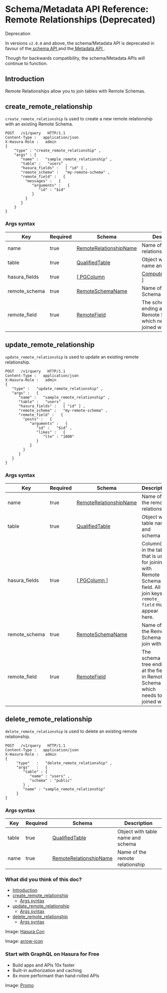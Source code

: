 # Schema/Metadata API Reference: Remote Relationships (Deprecated)

Deprecation

In versions `v2.0.0` and above, the schema/Metadata API is deprecated in
favour of the[ schema API ](https://hasura.io/docs/latest/api-reference/schema-api/index/)and the[ Metadata API ](https://hasura.io/docs/latest/api-reference/metadata-api/index/).

Though for backwards compatibility, the schema/Metadata APIs will
continue to function.

## Introduction​

Remote Relationships allow you to join tables with Remote Schemas.

## create_remote_relationship​

 `create_remote_relationship` is used to create a new remote relationship
with an existing Remote Schema.

```
POST   /v1/query   HTTP/1.1
Content-Type :   application/json
X-Hasura-Role :   admin
{
    "type" : "create_remote_relationship" ,
    "args" : {
       "name" :   "sample_remote_relationship" ,
       "table" :   "users" ,
       "hasura_fields" :   [ "id" ] ,
       "remote_schema" :   "my-remote-schema" ,
       "remote_field" :   {
         "messages" :   {
            "arguments" :   {
               "id" : "$id"
            }
         }
       }
    }
}
```

### Args syntax​

| Key | Required | Schema | Description |
|---|---|---|---|
| name | true | [ RemoteRelationshipName ](https://hasura.io/docs/latest/api-reference/syntax-defs/#remoterelationshipname) | Name of the remote relationship |
| table | true | [ QualifiedTable ](https://hasura.io/docs/latest/api-reference/syntax-defs/#qualifiedtable) | Object with table name and schema |
| hasura_fields | true | [[ PGColumn ](https://hasura.io/docs/latest/api-reference/syntax-defs/#pgcolumn)|[ ComputedFieldName ](https://hasura.io/docs/latest/api-reference/syntax-defs/#computedfieldname)] | Column/Computed field(s) in the table that is used for joining with Remote Schema field. All join keys in `remote_ field` must appear here. |
| remote_schema | true | [ RemoteSchemaName ](https://hasura.io/docs/latest/api-reference/syntax-defs/#remoteschemaname) | Name of the Remote Schema to join with |
| remote_field | true | [ RemoteField ](https://hasura.io/docs/latest/api-reference/syntax-defs/#remotefield) | The schema tree ending at the field in Remote Schema which needs to be joined with. |


## update_remote_relationship​

 `update_remote_relationship` is used to update an existing remote relationship.

```
POST   /v1/query   HTTP/1.1
Content-Type :   application/json
X-Hasura-Role :   admin
{
   "type" :   "update_remote_relationship" ,
   "args" :   {
      "name" :   "sample_remote_relationship" ,
      "table" :   "users" ,
      "hasura_fields" :   [ "id" ] ,
      "remote_schema" :   "my-remote-schema" ,
      "remote_field" :   {
        "posts" :   {
           "arguments" :   {
              "id" :   "$id" ,
              "likes" :   {
                 "lte" : "1000"
              }
           }
        }
      }
   }
}
```

### Args syntax​

| Key | Required | Schema | Description |
|---|---|---|---|
| name | true | [ RemoteRelationshipName ](https://hasura.io/docs/latest/api-reference/syntax-defs/#remoterelationshipname) | Name of the remote relationship |
| table | true | [ QualifiedTable ](https://hasura.io/docs/latest/api-reference/syntax-defs/#qualifiedtable) | Object with table name and schema |
| hasura_fields | true | [[ PGColumn ](https://hasura.io/docs/latest/api-reference/syntax-defs/#pgcolumn)] | Column(s) in the table that is used for joining with Remote Schema field. All join keys in `remote_ field` must appear here. |
| remote_schema | true | [ RemoteSchemaName ](https://hasura.io/docs/latest/api-reference/syntax-defs/#remoteschemaname) | Name of the Remote Schema to join with |
| remote_field | true | [ RemoteField ](https://hasura.io/docs/latest/api-reference/syntax-defs/#remotefield) | The schema tree ending at the field in Remote Schema which needs to be joined with. |


## delete_remote_relationship​

 `delete_remote_relationship` is used to delete an existing remote relationship.

```
POST   /v1/query   HTTP/1.1
Content-Type :   application/json
X-Hasura-Role :   admin
{
     "type"   :   "delete_remote_relationship" ,
     "args"   :   {
        "table" : {
           "name" : "users" ,
           "schema" : "public"
        } ,
        "name" : "sample_remote_relationship"
     }
}
```

### Args syntax​

| Key | Required | Schema | Description |
|---|---|---|---|
| table | true | [ QualifiedTable ](https://hasura.io/docs/latest/api-reference/syntax-defs/#qualifiedtable) | Object with table name and schema |
| name | true | [ RemoteRelationshipName ](https://hasura.io/docs/latest/api-reference/syntax-defs/#remoterelationshipname) | Name of the remote relationship |


### What did you think of this doc?

- [ Introduction ](https://hasura.io/docs/latest/api-reference/schema-metadata-api/remote-relationships/#schema-metadata-delete-remote-relationship-syntax/#introduction)
- [ create_remote_relationship ](https://hasura.io/docs/latest/api-reference/schema-metadata-api/remote-relationships/#schema-metadata-delete-remote-relationship-syntax/#schema-metadata-create-remote-relationship)
    - [ Args syntax ](https://hasura.io/docs/latest/api-reference/schema-metadata-api/remote-relationships/#schema-metadata-delete-remote-relationship-syntax/#schema-metadata-create-remote-relationship-syntax)
- [ update_remote_relationship ](https://hasura.io/docs/latest/api-reference/schema-metadata-api/remote-relationships/#schema-metadata-delete-remote-relationship-syntax/#schema-metadata-update-remote-relationship)
    - [ Args syntax ](https://hasura.io/docs/latest/api-reference/schema-metadata-api/remote-relationships/#schema-metadata-delete-remote-relationship-syntax/#schema-metadata-update-remote-relationship-syntax)
- [ delete_remote_relationship ](https://hasura.io/docs/latest/api-reference/schema-metadata-api/remote-relationships/#schema-metadata-delete-remote-relationship-syntax/#schema-metadata-delete-remote-relationship)
    - [ Args syntax ](https://hasura.io/docs/latest/api-reference/schema-metadata-api/remote-relationships/#schema-metadata-delete-remote-relationship-syntax/#schema-metadata-delete-remote-relationship-syntax)


Image: [ Hasura Con ](https://res.cloudinary.com/dh8fp23nd/image/upload/v1686154570/hasura-con-2023/has-con-light-date_r2a2ud.png)

Image: [ arrow-icon ](https://res.cloudinary.com/dh8fp23nd/image/upload/v1683723549/main-web/chevron-right_ldbi7d.png)

### Start with GraphQL on Hasura for Free

- Build apps and APIs 10x faster
- Built-in authorization and caching
- 8x more performant than hand-rolled APIs


Image: [ Promo ](https://hasura.io/docs/assets/images/hasura-free-ff60e409244e0ea12b5a3045d1a9096b.png)